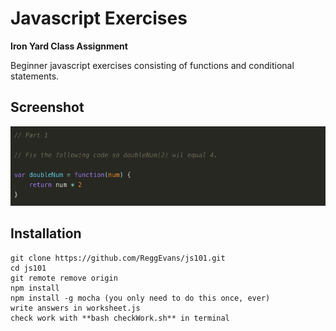 # Javascript Exercises

**Iron Yard Class Assignment**

Beginner javascript exercises consisting of functions and conditional statements.

## Screenshot
![Loops Screen Shot](img/js_img.png)

## Installation
```
git clone https://github.com/ReggEvans/js101.git
cd js101
git remote remove origin
npm install
npm install -g mocha (you only need to do this once, ever)
write answers in worksheet.js
check work with **bash checkWork.sh** in terminal
```
